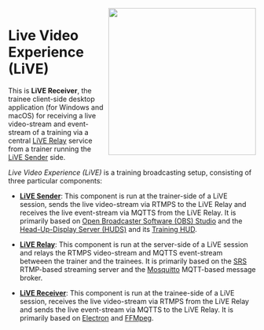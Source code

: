 
<img src="https://raw.githubusercontent.com/rse/live-receiver/master/app-res-logo-black.svg" width="300" align="right" alt=""/>

Live Video Experience (LiVE)
============================

This is **LiVE Receiver**, the trainee client-side desktop application
(for Windows and macOS) for receiving a live video-stream and event-stream of a training
via a central [LiVE Relay](https://github.com/rse/live-relay) service from a
trainer running the [LiVE Sender](https://github.com/rse/live-sender) side.

*Live Video Experience (LiVE)* is a training broadcasting setup,
consisting of three particular components:

- [**LiVE Sender**](https://github.com/rse/live-sender):
  This component is run at the trainer-side of a LiVE session,
  sends the live video-stream via RTMPS to the LiVE Relay
  and receives the live event-stream via MQTTS from the LiVE Relay.
  It is primarily based on [Open Broadcaster Software (OBS) Studio](https://obsproject.com/)
  and the [Head-Up-Display Server (HUDS)](https://github.com/rse/huds)
  and its [Training HUD](https://github.com/rse/huds-hud-training/).

- [**LiVE Relay**](https://github.com/rse/live-relay):
  This component is run at the server-side of a LiVE session
  and relays the RTMPS video-stream and MQTTS event-stream betweeen the
  trainer and the trainees. It is primarily based
  on the [SRS](https://ossrs.net/srs.release/releases/) RTMP-based streaming
  server and the [Mosquitto](https://mosquitto.org/) MQTT-based message broker.

- [**LiVE Receiver**](https://github.com/rse/live-receiver):
  This component is run at the trainee-side of a LiVE session,
  receives the live video-stream via RTMPS from the LiVE Relay
  and sends the live event-stream via MQTTS to the LiVE Relay.
  It is primarily based on [Electron](https://www.electronjs.org/)
  and [FFMpeg](https://ffmpeg.org/).

